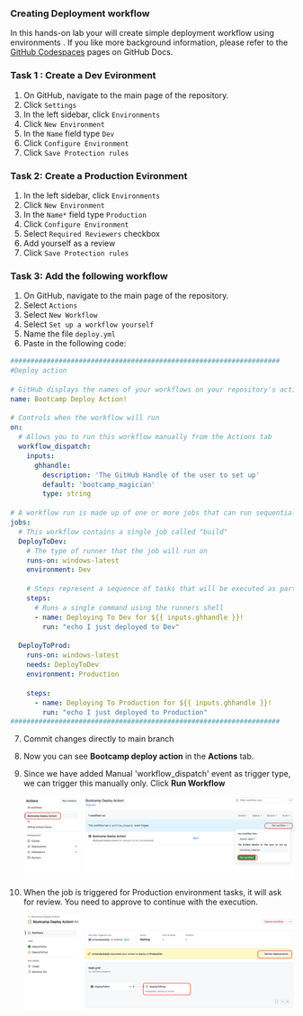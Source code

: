 
### Creating Deployment workflow

In this hands-on lab your will create simple deployment workflow using environments . If you like more background information, please refer to the [GitHub Codespaces](https://docs.github.com/en/codespaces) pages on GitHub Docs.


### Task 1 : Create a Dev Evironment
1. On GitHub, navigate to the main page of the repository.
2. Click `Settings` 
3. In the left sidebar, click `Environments`
4. Click `New Environment`
5. In the `Name` field type `Dev`
6. Click `Configure Environment`
7. Click `Save Protection rules`

### Task 2: Create a Production Evironment
1. In the left sidebar, click `Environments`
2. Click `New Environment`
3. In the `Name*` field type `Production`
4. Click `Configure Environment`
5. Select `Required Reviewers` checkbox
6. Add yourself as a review
7. Click `Save Protection rules`

### Task 3: Add the following workflow
1. On GitHub, navigate to the main page of the repository.
2. Select `Actions`
3. Select `New Workflow`
4. Select `Set up a workflow yourself`
5. Name the file `deploy.yml`
6. Paste in the following code:
```yaml
###################################################################
#Deploy action

# GitHub displays the names of your workflows on your repository's actions page
name: Bootcamp Deploy Action! 

# Controls when the workflow will run
on:   
  # Allows you to run this workflow manually from the Actions tab
  workflow_dispatch:
    inputs:
      ghhandle:
        description: 'The GitHub Handle of the user to set up'
        default: 'bootcamp_magician'
        type: string
           
# A workflow run is made up of one or more jobs that can run sequentially or in parallel
jobs:
  # This workflow contains a single job called "build"
  DeployToDev:
    # The type of runner that the job will run on
    runs-on: windows-latest
    environment: Dev
        
    # Steps represent a sequence of tasks that will be executed as part of the job
    steps:
      # Runs a single command using the runners shell
      - name: Deploying To Dev for ${{ inputs.ghhandle }}!
        run: "echo I just deployed to Dev"

  DeployToProd:
    runs-on: windows-latest
    needs: DeployToDev
    environment: Production
    
    steps:
      - name: Deploying To Production for ${{ inputs.ghhandle }}!
        run: "echo I just deployed to Production"
###################################################################
```

7. Commit changes directly to main branch

8. Now you can see  **Bootcamp deploy action** in the **Actions** tab.

9. Since we have added Manual 'workflow_dispatch' event as trigger type, we can trigger this manually only. Click **Run Workflow**

     ![runworkflow](../images/runworkflow.png)

10. When the job is triggered for Production environment tasks, it will ask for review. You need to approve to continue with the execution.

     ![reviewdeployment](../images/reviewdeployment.png)